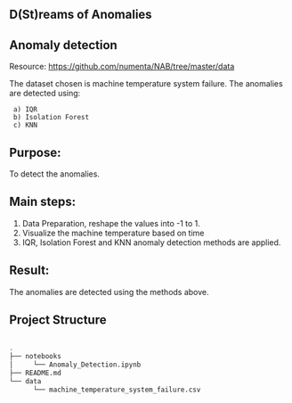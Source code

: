 ## D(St)reams of Anomalies

## Anomaly detection

Resource: https://github.com/numenta/NAB/tree/master/data

The dataset chosen is machine temperature system failure. The anomalies are detected using:

     a) IQR
     b) Isolation Forest
     c) KNN

## Purpose:
To detect the anomalies.

## Main steps:
1. Data Preparation, reshape the values into -1 to 1.
2. Visualize the machine temperature based on time
3. IQR, Isolation Forest and KNN anomaly detection methods are applied.

## Result:
The anomalies are detected using the methods above.

## Project Structure

```bash

.
├── notebooks
│     └── Anomaly_Detection.ipynb
├── README.md
└── data
      └── machine_temperature_system_failure.csv
```
